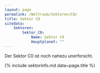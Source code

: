 ```yaml
---
layout: page
permalink: /Weltraum/Sektoren/C0/
title: Sektor C0
sitedata:
    Sektoren:
        Sektor_C0:
            Name: Sektor C0
            Hauptplanet: ""
---
```




Der Sektor C0 ist noch nahezu unerforscht.

{% include sektorinfo.md data=page.title %}
